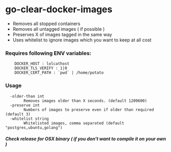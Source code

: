 # go-clear-docker-images

- Removes all stopped containers
- Removes all untagged images ( if possible )
- Preserves X of images tagged in the same way
- Uses whitelist to ignore images which you want to keep at all cost

### Requires following ENV variables:
```
    DOCKER_HOST : lolcathost
    DOCKER_TLS_VERIFY : 1|0
    DOCKER_CERT_PATH : `pwd` | /home/potato
```

### Usage
```
  -older-than int
        Removes images older than X seconds. (default 1209600)
  -preserve int
        Numbers of images to preserve even if older than required (default 3)
  -whitelist string
        Whitelisted images, comma separated (default "postgres,ubuntu,golang")
```

##### Check release for OSX binary ( if you don't want to compile it on your own )
